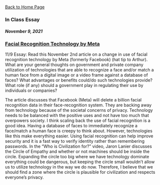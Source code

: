 [Back to Home Page](https://grace-yoon1.github.io/DATA150/)

### **In Class Essay**
##### November 9, 2021

### [Facial Recognition Technology by Meta](https://www.npr.org/2021/11/02/1051504165/facebook-delete-facial-recognition-data-privacy)

11/9 Essay: Read this November 2nd article on a change in use of facial recognition technology by Meta (formerly Facebook) (hat tip to Arthur). What are your general thoughts on government and private company utilization of technologies that are able to recognize a face and/or match a human face from a digital image or a video frame against a database of faces? What advantages or benefits could/do such technologies provide? What role (if any) should a government play in regulating their use by individuals or companies?

The article discusses that Facebook (Meta) will delete a billion facial recognition data in their face-recognition system. They are backing away from technology because of the societal concerns of privacy. Technology needs to be balanced with the positive uses and not have too much that overpowers society. I think scaling back the use of facial recognition is a good idea. Having a database of faces to immediately recognize a face/match a human face is creepy to think about. However, technologies like this make everything easier. Using facial recognition can help improve security and it is a fast way to verify identity rather than remembering passwords. In the “Who is Civilization for?” video, Jaron Lanier discusses the Circle of Empathy and whether or not machines should be inside the circle. Expanding the circle too big where we have technology dominate everything could be dangerous, but keeping the circle small wouldn’t allow us to utilize technology in the way we do now. Therefore, I believe that we should find a zone where the circle is plausible for civilization and respects everyone’s privacy.
